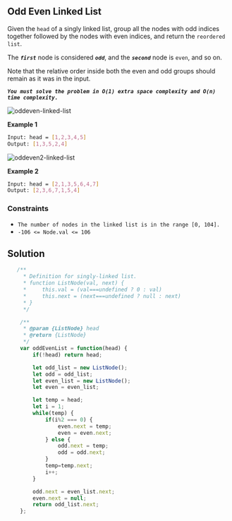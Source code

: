 
##   Odd Even Linked List

Given the ```head``` of a singly linked list, group all the nodes with odd indices together followed by the nodes with even indices, and return the ```reordered list```.

The ***```first```*** node is considered ***```odd```***, and the ***```second```*** node is ```even```, and so on.

Note that the relative order inside both the even and odd groups should remain as it was in the input.

***```You must solve the problem in O(1) extra space complexity and O(n) time complexity.```***
 


 


 

![oddeven-linked-list](https://user-images.githubusercontent.com/118065908/235077222-47a83e85-d2f2-4ffc-954d-c709e6d2a0bc.jpg)



**Example 1**
```bash
Input: head = [1,2,3,4,5]
Output: [1,3,5,2,4]
```
![oddeven2-linked-list](https://user-images.githubusercontent.com/118065908/235077234-2cfe3e19-582b-46a2-b3ca-d3ef8c887b28.jpg)

**Example 2**
```bash
Input: head = [2,1,3,5,6,4,7]
Output: [2,3,6,7,1,5,4]
```

### Constraints

- ```The number of nodes in the linked list is in the range [0, 104].```
- ```-106 <= Node.val <= 106```

## Solution

```javascript
   /**
     * Definition for singly-linked list.
     * function ListNode(val, next) {
     *     this.val = (val===undefined ? 0 : val)
     *     this.next = (next===undefined ? null : next)
     * }
     */

    /**
     * @param {ListNode} head
     * @return {ListNode}
     */
    var oddEvenList = function(head) {
        if(!head) return head;

        let odd_list = new ListNode();
        let odd = odd_list;
        let even_list = new ListNode();
        let even = even_list;

        let temp = head;
        let i = 1;
        while(temp) {
            if(i%2 === 0) {
                even.next = temp;
                even = even.next;
            } else {
                odd.next = temp;
                odd = odd.next;
            }
            temp=temp.next;
            i++;
        }

        odd.next = even_list.next;
        even.next = null;
        return odd_list.next;
    };
```
